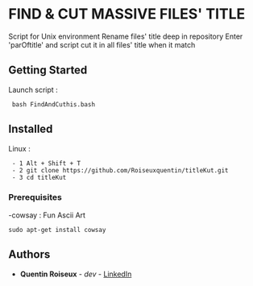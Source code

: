 # FIND & CUT MASSIVE FILES' TITLE

Script for Unix environment
Rename files' title deep in repository
Enter 'parOftitle' and script cut it in all files' title when it match

## Getting Started

Launch script :
```
 bash FindAndCuthis.bash
```
## Installed

Linux : 
```
 - 1 Alt + Shift + T
 - 2 git clone https://github.com/Roiseuxquentin/titleKut.git
 - 3 cd titleKut
```
### Prerequisites

-cowsay : Fun Ascii Art
```
sudo apt-get install cowsay
```
## Authors

* **Quentin Roiseux** - *dev* - [LinkedIn](https://www.linkedin.com/in/roiseuxquentin/)
